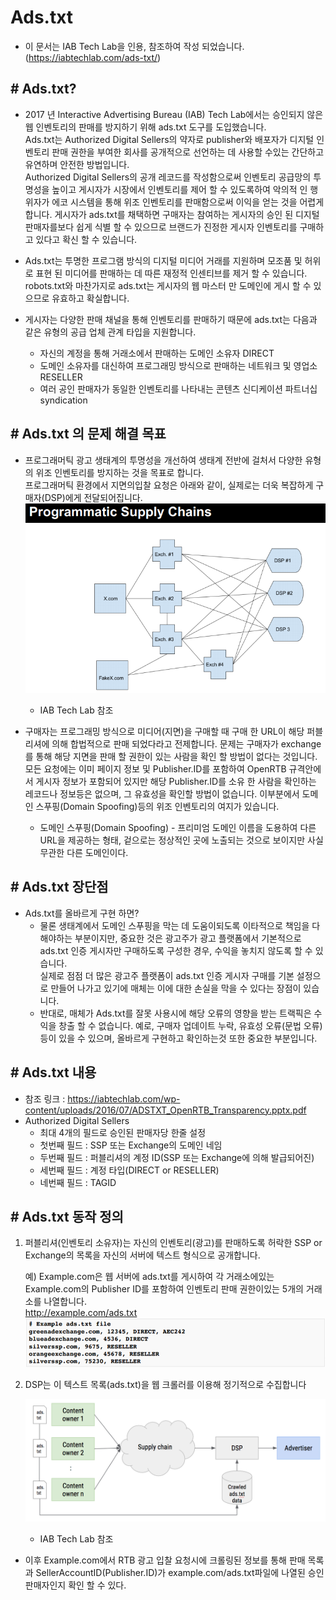 # Ads.txt
* 이 문서는 IAB Tech Lab을 인용, 참조하여 작성 되었습니다. (https://iabtechlab.com/ads-txt/)

## # Ads.txt?
- 2017 년 Interactive Advertising Bureau (IAB) Tech Lab에서는 승인되지 않은 웹 인벤토리의 판매를 방지하기 위해 ads.txt 도구를 도입했습니다. <br/>Ads.txt는 Authorized Digital Sellers의 약자로 publisher와 배포자가 디지털 인벤토리 판매 권한을 부여한 회사를 공개적으로 선언하는 데 사용할 수있는 간단하고 유연하며 안전한 방법입니다.<br/>Authorized Digital Sellers의 공개 레코드를 작성함으로써 인벤토리 공급망의 투명성을 높이고 게시자가 시장에서 인벤토리를 제어 할 수 있도록하여 악의적 인 행위자가 에코 시스템을 통해 위조 인벤토리를 판매함으로써 이익을 얻는 것을 어렵게합니다. 게시자가 ads.txt를 채택하면 구매자는 참여하는 게시자의 승인 된 디지털 판매자를보다 쉽게 식별 할 수 있으므로 브랜드가 진정한 게시자 인벤토리를 구매하고 있다고 확신 할 수 있습니다.<br/>

- Ads.txt는 투명한 프로그램 방식의 디지털 미디어 거래를 지원하며 모조품 및 허위로 표현 된 미디어를 판매하는 데 따른 재정적 인센티브를 제거 할 수 있습니다.<br/>robots.txt와 마찬가지로 ads.txt는 게시자의 웹 마스터 만 도메인에 게시 할 수 있으므로 유효하고 확실합니다.
- 게시자는 다양한 판매 채널을 통해 인벤토리를 판매하기 때문에 ads.txt는 다음과 같은 유형의 공급 업체 관계 타입을 지원합니다.
	* 자신의 계정을 통해 거래소에서 판매하는 도메인 소유자 DIRECT
	* 도메인 소유자를 대신하여 프로그래밍 방식으로 판매하는 네트워크 및 영업소 RESELLER
	* 여러 공인 판매자가 동일한 인벤토리를 나타내는 콘텐츠 신디케이션 파트너십 syndication



## # Ads.txt 의 문제 해결 목표
- 프로그래머틱 광고 생태계의 투명성을 개선하여 생태계 전반에 걸처서 다양한 유형의 위조 인벤토리를 방지하는 것을 목표로 합니다. <br/>
프로그래머틱 환경에서 지면의입찰 요청은 아래와 같이, 실제로는 더욱 복잡하게 구매자(DSP)에게 전달되어집니다.
![import](./img/programmatic_supply_chains.png)
    * IAB Tech Lab 참조


- 구매자는 프로그래밍 방식으로 미디어(지면)을 구매할 때 구매 한 URL이 해당 퍼블리셔에 의해 합법적으로 판매 되었다라고 전제합니다.
문제는 구매자가 exchange를 통해 해당 지면을 판매 할 권한이 있는 사람을 확인 할 방법이 없다는 것입니다.
모든 요청에는 이미 페이지 정보 및 Publisher.ID를 포함하여 OpenRTB 규격안에서 게시자 정보가 포함되어 있지만 해당 Publisher.ID를 소유 한 사람을 확인하는 레코드나 정보등은 없으며, 그 유효성을 확인할 방법이 없습니다.
이부분에서 도메인 스푸핑(Domain Spoofing)등의 위조 인벤토리의 여지가 있습니다.

	* 도메인 스푸핑(Domain Spoofing) - 프리미엄 도메인 이름을 도용하여 다른 URL을 제공하는 형태,  겉으로는 정상적인 곳에 노출되는 것으로 보이지만 사실 무관한 다른 도메인이다.



## # Ads.txt 장단점
- Ads.txt를 올바르게 구현 하면?<br/>
    * 물론 생태계에서 도메인 스푸핑을 막는 데 도움이되도록 이타적으로 책임을 다해야하는 부분이지만,
중요한 것은 광고주가 광고 플랫폼에서 기본적으로 ads.txt 인증 게시자만 구매하도록 구성한 경우, 수익을 놓치지 않도록 할 수 있습니다.<br/>
실제로 점점 더 많은 광고주 플랫폼이 ads.txt 인증 게시자 구매를 기본 설정으로 만들어 나가고 있기에 매체는 이에 대한 손실을 막을 수 있다는 장점이 있습니다.<br/>
    * 반대로, 매체가 Ads.txt를 잘못 사용시에 해당 오류의 영향을 받는 트랙픽은 수익을 창출 할 수 없습니다.
예로, 구매자 업데이트 누락, 유효성 오류(문법 오류)등이 있을 수 있으며, 올바르게 구현하고 확인하는것 또한 중요한 부분입니다.

## # Ads.txt 내용 
- 참조 링크 : https://iabtechlab.com/wp-content/uploads/2016/07/ADSTXT_OpenRTB_Transparency.pptx.pdf
- Authorized Digital Sellers
	* 최대 4개의 필드로 승인된 판매자당 한줄 설정
	* 첫번째 필드 : SSP 또는 Exchange의 도메인 네임
	* 두번째 필드 : 퍼블리셔의 계정 ID(SSP 또는 Exchange에 의해 발급되어진)
	* 세번째 필드 : 계정 타입(DIRECT or RESELLER)
	* 네번째 필드 : TAGID

## # Ads.txt 동작 정의
1. 퍼블리셔(인벤토리 소유자)는 자신의 인벤토리(광고)를 판매하도록 허락한 SSP or Exchange의 목록을 자신의 서버에 텍스트 형식으로 공개합니다.
         
    예) Example.com은 웹 서버에 ads.txt를 게시하여 각 거래소에있는 Example.com의 Publisher ID를 포함하여 인벤토리 판매 권한이있는 5개의 거래소를 나열합니다.<br/>
    http://example.com/ads.txt 
    ![import](./img/ads_ex.png)


2. DSP는 이 텍스트 목록(ads.txt)을 웹 크롤러를 이용해 정기적으로 수집합니다
    
    ![import](./img/dsp_crawled_ads.png)
	* IAB Tech Lab 참조


* 이후 Example.com에서 RTB 광고 입찰 요청시에 크롤링된 정보를 통해 판매 목록과 SellerAccountID(Publisher.ID)가 example.com/ads.txt파일에 나열된 승인 판매자인지 확인 할 수 있다.